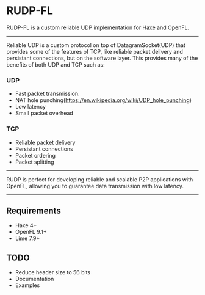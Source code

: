 # RUDP-FL
 RUDP-FL is a custom reliable UDP implementation for Haxe and OpenFL.

----------------------

Reliable UDP is a custom protocol on top of DatagramSocket(UDP) that provides some of the features of TCP, like reliable packet delivery and persistant connections, but on the software layer. This provides many of the benefits of both UDP and TCP such as:

### UDP 
- Fast packet transmission.
- NAT hole punching(https://en.wikipedia.org/wiki/UDP_hole_punching)
- Low latency
- Small packet overhead

### TCP
- Reliable packet delivery
- Persistant connections
- Packet ordering
- Packet splitting
----------------------

RUDP is perfect for developing reliable and scalable P2P applications with OpenFL, allowing you to guarantee data transmission with low latency.

---------------------

## Requirements
- Haxe 4+
- OpenFL 9.1+
- Lime 7.9+

## TODO
- Reduce header size to 56 bits
- Documentation
- Examples

